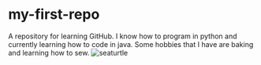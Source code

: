 # my-first-repo
A repository for learning GitHub.
I know how to program in python and currently learning how to code in java. Some hobbies that I have are baking and learning how to sew.
![seaturtle](https://github.com/gal2107/my-first-repo/assets/163939542/ae559b6a-e98e-4990-af88-c287c2787fcb)